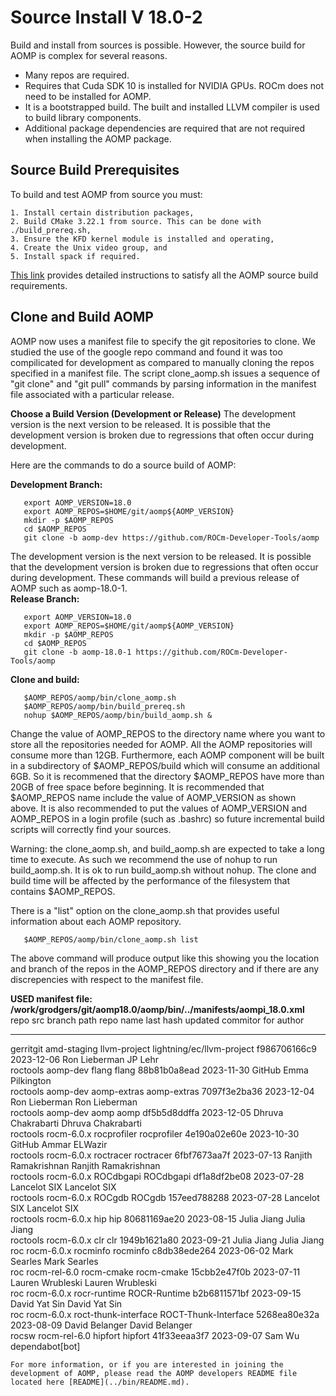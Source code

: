 # Source Install V 18.0-2

Build and install from sources is possible.  However, the source build for AOMP is complex for several reasons.
- Many repos are required.
- Requires that Cuda SDK 10 is installed for NVIDIA GPUs. ROCm does not need to be installed for AOMP.
- It is a bootstrapped build. The built and installed LLVM compiler is used to build library components.
- Additional package dependencies are required that are not required when installing the AOMP package.

## Source Build Prerequisites

To build and test AOMP from source you must:
```
1. Install certain distribution packages,
2. Build CMake 3.22.1 from source. This can be done with ./build_prereq.sh,
3. Ensure the KFD kernel module is installed and operating,
4. Create the Unix video group, and
5. Install spack if required.
```
[This link](SOURCEINSTALL_PREREQUISITE.md) provides detailed instructions to satisfy all the AOMP source build requirements.

## Clone and Build AOMP

AOMP now uses a manifest file to specify the git repositories to clone.
We studied the use of the google repo command and found it was too compilicated for development
as compared to manually cloning the repos specified in a manifest file.
The script clone\_aomp.sh issues a sequence of "git clone" and "git pull" commands
by parsing information in the manifest file associated with a particular release.

<b>Choose a Build Version (Development or Release)</b> The development version is the next version to be released. It is possible that the development version is broken due to regressions that often occur during development.

Here are the commands to do a source build of AOMP:

<b>Development Branch:</b>
```
   export AOMP_VERSION=18.0
   export AOMP_REPOS=$HOME/git/aomp${AOMP_VERSION}
   mkdir -p $AOMP_REPOS
   cd $AOMP_REPOS
   git clone -b aomp-dev https://github.com/ROCm-Developer-Tools/aomp
```

The development version is the next version to be released.  It is possible that the development version is broken due to regressions that often occur during development.
These commands will build a previous release of AOMP such as aomp-18.0-1.<br>
<b>Release Branch:</b>
```
   export AOMP_VERSION=18.0
   export AOMP_REPOS=$HOME/git/aomp${AOMP_VERSION}
   mkdir -p $AOMP_REPOS
   cd $AOMP_REPOS
   git clone -b aomp-18.0-1 https://github.com/ROCm-Developer-Tools/aomp
```
<b>Clone and build:</b>
```
   $AOMP_REPOS/aomp/bin/clone_aomp.sh
   $AOMP_REPOS/aomp/bin/build_prereq.sh
   nohup $AOMP_REPOS/aomp/bin/build_aomp.sh &
```

Change the value of AOMP\_REPOS to the directory name where you want to store all the repositories needed for AOMP. All the AOMP repositories will consume more than 12GB. Furthermore, each AOMP component will be built in a subdirectory of $AOMP\_REPOS/build which will consume an additional 6GB. So it is recommened that the directory $AOMP\_REPOS have more than 20GB of free space before beginning. It is recommended that $AOMP\_REPOS name include the value of AOMP\_VERSION as shown above. It is also recommended to put the values of AOMP\_VERSION and AOMP\_REPOS in a login profile (such as .bashrc) so future incremental build scripts will correctly find your sources.

Warning: the clone\_aomp.sh, and build\_aomp.sh are expected to take a long time to execute. As such we recommend the use of nohup to run build\_aomp.sh. It is ok to run build\_aomp.sh without nohup. The clone and build time will be affected by the performance of the filesystem that contains $AOMP\_REPOS.

There is a "list" option on the clone\_aomp.sh that provides useful information about each AOMP repository.
```
   $AOMP_REPOS/aomp/bin/clone_aomp.sh list
```
The above command will produce output like this showing you the location and branch of the repos in the AOMP\_REPOS directory and if there are any discrepencies with respect to the manifest file.<br>

<b>USED manifest file: /work/grodgers/git/aomp18.0/aomp/bin/../manifests/aompi_18.0.xml</b><br>
  repo src       branch                 path                 repo name    last hash    updated           commitor         for author
  --------       ------                 ----                 ---------    ---------    -------           --------         ----------
 gerritgit  amd-staging         llvm-project lightning/ec/llvm-project f986706166c9 2023-12-06      Ron Lieberman            JP Lehr         
  roctools     aomp-dev                flang                     flang 88b81b0a8ead 2023-11-30             GitHub    Emma Pilkington         
  roctools     aomp-dev          aomp-extras               aomp-extras 7097f3e2ba36 2023-12-04      Ron Lieberman      Ron Lieberman         
  roctools     aomp-dev                 aomp                      aomp df5b5d8ddffa 2023-12-05 Dhruva Chakrabarti Dhruva Chakrabarti         
  roctools   rocm-6.0.x          rocprofiler               rocprofiler 4e190a02e60e 2023-10-30             GitHub      Ammar ELWazir         
  roctools   rocm-6.0.x            roctracer                 roctracer 6fbf7673aa7f 2023-07-13 Ranjith Ramakrishnan Ranjith Ramakrishnan         
  roctools   rocm-6.0.x            ROCdbgapi                 ROCdbgapi df1a8df2be08 2023-07-28       Lancelot SIX       Lancelot SIX         
  roctools   rocm-6.0.x               ROCgdb                    ROCgdb 157eed788288 2023-07-28       Lancelot SIX       Lancelot SIX         
  roctools   rocm-6.0.x                  hip                       hip 80681169ae20 2023-08-15        Julia Jiang        Julia Jiang         
  roctools   rocm-6.0.x                  clr                       clr 1949b1621a80 2023-09-21        Julia Jiang        Julia Jiang         
       roc   rocm-6.0.x             rocminfo                  rocminfo c8db38ede264 2023-06-02       Mark Searles       Mark Searles         
       roc rocm-rel-6.0           rocm-cmake                rocm-cmake 15cbb2e47f0b 2023-07-11   Lauren Wrubleski   Lauren Wrubleski         
       roc   rocm-6.0.x         rocr-runtime              ROCR-Runtime b2b6811571bf 2023-09-15      David Yat Sin      David Yat Sin         
       roc   rocm-6.0.x roct-thunk-interface      ROCT-Thunk-Interface 5268ea80e32a 2023-08-09     David Belanger     David Belanger         
     rocsw rocm-rel-6.0              hipfort                   hipfort 41f33eeaa3f7 2023-09-07             Sam Wu    dependabot[bot]         
```
For more information, or if you are interested in joining the development of AOMP, please read the AOMP developers README file located here [README](../bin/README.md).

